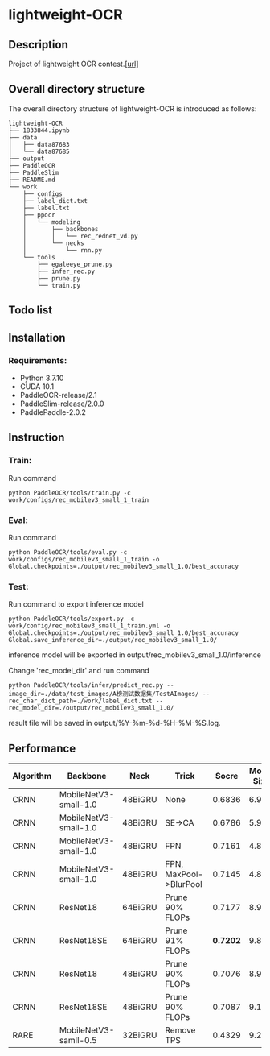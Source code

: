 # lightweight-OCR

## Description
Project of lightweight OCR contest.[[url]](https://aistudio.baidu.com/aistudio/competition/detail/75)

## Overall directory structure
The overall directory structure of lightweight-OCR is introduced as follows:

```
lightweight-OCR   
├── 1833844.ipynb
├── data
│   ├── data87683
│   └── data87685
├── output
├── PaddleOCR
├── PaddleSlim
├── README.md
└── work
    ├── configs
    ├── label_dict.txt
    ├── label.txt
    ├── ppocr
    │   └── modeling
    │       ├── backbones
    │       │   └── rec_rednet_vd.py
    │       └── necks
    │           └── rnn.py
    └── tools
        ├── egaleeye_prune.py
        ├── infer_rec.py
        ├── prune.py
        └── train.py
```

## Todo list    

## Installation   

### Requirements:
- Python 3.7.10
- CUDA 10.1 
- PaddleOCR-release/2.1
- PaddleSlim-release/2.0.0
- PaddlePaddle-2.0.2

## Instruction

### Train:
Run command
```
python PaddleOCR/tools/train.py -c work/configs/rec_mobilev3_small_1_train
```
### Eval:
Run command
```
python PaddleOCR/tools/eval.py -c work/configs/rec_mobilev3_small_1_train -o Global.checkpoints=./output/rec_mobilev3_small_1.0/best_accuracy
```
### Test:
Run command to export inference model
```
python PaddleOCR/tools/export.py -c work/config/rec_mobilev3_small_1_train.yml -o Global.checkpoints=./output/rec_mobilev3_small_1.0/best_accuracy Global.save_inference_dir=./output/rec_mobilev3_small_1.0/
```
inference model will be exported in output/rec_mobilev3_small_1.0/inference

Change 'rec_model_dir' and run command
```
python PaddleOCR/tools/infer/predict_rec.py --image_dir=./data/test_images/A榜测试数据集/TestAImages/ --rec_char_dict_path=./work/label_dict.txt --rec_model_dir=./output/rec_mobilev3_small_1.0/
```
result file will be saved in output/%Y-%m-%d-%H-%M-%S.log.

## Performance
|Algorithm|Backbone|Neck|Trick|Socre|Model Size|Model Link|
|---|---|---|---|---|---|---|
|CRNN|MobileNetV3-small-1.0|48BiGRU|None|0.6836|6.9MB|[link](https://github.com/YukSing12/lightweight-OCR/tree/main/output/mobilev3_small_1.0)|
|CRNN|MobileNetV3-small-1.0|48BiGRU|SE->CA|0.6786|5.9MB|[link](https://github.com/YukSing12/lightweight-OCR/tree/main/output/mobilev3_ca_small_1.0)|
|CRNN|MobileNetV3-small-1.0|48BiGRU|FPN|0.7161|4.8MB|[link](https://github.com/YukSing12/lightweight-OCR/tree/main/output/mobilev3_fpn_small_1.0)|
|CRNN|MobileNetV3-small-1.0|48BiGRU|FPN, MaxPool->BlurPool|0.7145|4.8MB|[link](https://github.com/YukSing12/lightweight-OCR/tree/main/output/mobilev3_fpn_bp_small_1.0)|
|CRNN|ResNet18|64BiGRU|Prune 90% FLOPs|0.7177|8.9MB|[link](https://github.com/YukSing12/lightweight-OCR/tree/main/output/resnet18_64_prune_0.9)|
|CRNN|ResNet18SE|64BiGRU|Prune 91% FLOPs|**0.7202**|9.8MB|[link](https://github.com/YukSing12/lightweight-OCR/tree/main/output/resnet18se_64_prune_0.91)|
|CRNN|ResNet18|48BiGRU|Prune 90% FLOPs|0.7076|8.9MB|[link](https://github.com/YukSing12/lightweight-OCR/tree/main/output/resnet18_48_prune_0.9)|
|CRNN|ResNet18SE|48BiGRU|Prune 90% FLOPs|0.7087|9.1MB|[link](https://github.com/YukSing12/lightweight-OCR/tree/main/output/resnet18se_48_prune_0.9)|
|RARE|MobileNetV3-samll-0.5|32BiGRU|Remove TPS|0.4329|9.2MB|[link](https://github.com/YukSing12/lightweight-OCR/tree/main/output/rare_mv3_small_0.5_32bigru_att)|
